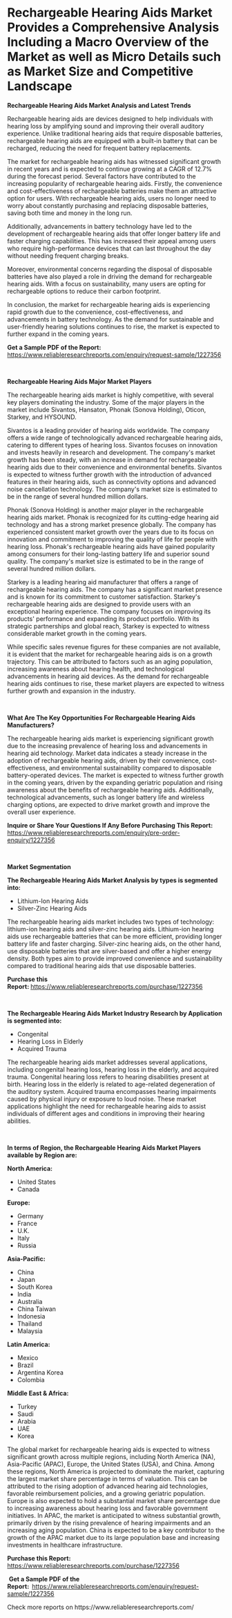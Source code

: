 <p><h1>Rechargeable Hearing Aids Market Provides a Comprehensive Analysis Including a Macro Overview of the Market as well as Micro Details such as Market Size and Competitive Landscape</h1></p><p><strong>Rechargeable Hearing Aids Market Analysis and Latest Trends</strong></p>
<p><p>Rechargeable hearing aids are devices designed to help individuals with hearing loss by amplifying sound and improving their overall auditory experience. Unlike traditional hearing aids that require disposable batteries, rechargeable hearing aids are equipped with a built-in battery that can be recharged, reducing the need for frequent battery replacements.</p><p>The market for rechargeable hearing aids has witnessed significant growth in recent years and is expected to continue growing at a CAGR of 12.7% during the forecast period. Several factors have contributed to the increasing popularity of rechargeable hearing aids. Firstly, the convenience and cost-effectiveness of rechargeable batteries make them an attractive option for users. With rechargeable hearing aids, users no longer need to worry about constantly purchasing and replacing disposable batteries, saving both time and money in the long run.</p><p>Additionally, advancements in battery technology have led to the development of rechargeable hearing aids that offer longer battery life and faster charging capabilities. This has increased their appeal among users who require high-performance devices that can last throughout the day without needing frequent charging breaks.</p><p>Moreover, environmental concerns regarding the disposal of disposable batteries have also played a role in driving the demand for rechargeable hearing aids. With a focus on sustainability, many users are opting for rechargeable options to reduce their carbon footprint.</p><p>In conclusion, the market for rechargeable hearing aids is experiencing rapid growth due to the convenience, cost-effectiveness, and advancements in battery technology. As the demand for sustainable and user-friendly hearing solutions continues to rise, the market is expected to further expand in the coming years.</p></p>
<p><strong>Get a Sample PDF of the Report:&nbsp;</strong> <a href="https://www.reliableresearchreports.com/enquiry/request-sample/1227356">https://www.reliableresearchreports.com/enquiry/request-sample/1227356</a></p>
<p>&nbsp;</p>
<p><strong>Rechargeable Hearing Aids Major Market Players</strong></p>
<p><p>The rechargeable hearing aids market is highly competitive, with several key players dominating the industry. Some of the major players in the market include Sivantos, Hansaton, Phonak (Sonova Holding), Oticon, Starkey, and HYSOUND.</p><p>Sivantos is a leading provider of hearing aids worldwide. The company offers a wide range of technologically advanced rechargeable hearing aids, catering to different types of hearing loss. Sivantos focuses on innovation and invests heavily in research and development. The company's market growth has been steady, with an increase in demand for rechargeable hearing aids due to their convenience and environmental benefits. Sivantos is expected to witness further growth with the introduction of advanced features in their hearing aids, such as connectivity options and advanced noise cancellation technology. The company's market size is estimated to be in the range of several hundred million dollars.</p><p>Phonak (Sonova Holding) is another major player in the rechargeable hearing aids market. Phonak is recognized for its cutting-edge hearing aid technology and has a strong market presence globally. The company has experienced consistent market growth over the years due to its focus on innovation and commitment to improving the quality of life for people with hearing loss. Phonak's rechargeable hearing aids have gained popularity among consumers for their long-lasting battery life and superior sound quality. The company's market size is estimated to be in the range of several hundred million dollars.</p><p>Starkey is a leading hearing aid manufacturer that offers a range of rechargeable hearing aids. The company has a significant market presence and is known for its commitment to customer satisfaction. Starkey's rechargeable hearing aids are designed to provide users with an exceptional hearing experience. The company focuses on improving its products' performance and expanding its product portfolio. With its strategic partnerships and global reach, Starkey is expected to witness considerable market growth in the coming years.</p><p>While specific sales revenue figures for these companies are not available, it is evident that the market for rechargeable hearing aids is on a growth trajectory. This can be attributed to factors such as an aging population, increasing awareness about hearing health, and technological advancements in hearing aid devices. As the demand for rechargeable hearing aids continues to rise, these market players are expected to witness further growth and expansion in the industry.</p></p>
<p>&nbsp;</p>
<p><strong>What Are The Key Opportunities For Rechargeable Hearing Aids Manufacturers?</strong></p>
<p><p>The rechargeable hearing aids market is experiencing significant growth due to the increasing prevalence of hearing loss and advancements in hearing aid technology. Market data indicates a steady increase in the adoption of rechargeable hearing aids, driven by their convenience, cost-effectiveness, and environmental sustainability compared to disposable battery-operated devices. The market is expected to witness further growth in the coming years, driven by the expanding geriatric population and rising awareness about the benefits of rechargeable hearing aids. Additionally, technological advancements, such as longer battery life and wireless charging options, are expected to drive market growth and improve the overall user experience.</p></p>
<p><strong>Inquire or Share Your Questions If Any Before Purchasing This Report:</strong> <a href="https://www.reliableresearchreports.com/enquiry/pre-order-enquiry/1227356">https://www.reliableresearchreports.com/enquiry/pre-order-enquiry/1227356</a></p>
<p>&nbsp;</p>
<p><strong>Market Segmentation</strong></p>
<p><strong>The Rechargeable Hearing Aids Market Analysis by types is segmented into:</strong></p>
<p><ul><li>Lithium-Ion Hearing Aids</li><li>Silver-Zinc Hearing Aids</li></ul></p>
<p><p>The rechargeable hearing aids market includes two types of technology: lithium-ion hearing aids and silver-zinc hearing aids. Lithium-ion hearing aids use rechargeable batteries that can be more efficient, providing longer battery life and faster charging. Silver-zinc hearing aids, on the other hand, use disposable batteries that are silver-based and offer a higher energy density. Both types aim to provide improved convenience and sustainability compared to traditional hearing aids that use disposable batteries.</p></p>
<p><strong>Purchase this Report:&nbsp;</strong><a href="https://www.reliableresearchreports.com/purchase/1227356">https://www.reliableresearchreports.com/purchase/1227356</a></p>
<p>&nbsp;</p>
<p><strong>The Rechargeable Hearing Aids Market Industry Research by Application is segmented into:</strong></p>
<p><ul><li>Congenital</li><li>Hearing Loss in Elderly</li><li>Acquired Trauma</li></ul></p>
<p><p>The rechargeable hearing aids market addresses several applications, including congenital hearing loss, hearing loss in the elderly, and acquired trauma. Congenital hearing loss refers to hearing disabilities present at birth. Hearing loss in the elderly is related to age-related degeneration of the auditory system. Acquired trauma encompasses hearing impairments caused by physical injury or exposure to loud noise. These market applications highlight the need for rechargeable hearing aids to assist individuals of different ages and conditions in improving their hearing abilities.</p></p>
<p>&nbsp;</p>
<p><strong>In terms of Region, the Rechargeable Hearing Aids Market Players available by Region are:</strong></p>
<p>
    <p> <strong> North America: </strong>
        <ul>
            <li>United States</li>
            <li>Canada</li>
        </ul>
        </p> 
    <p> <strong> Europe: </strong>
        <ul>
            <li>Germany</li>
            <li>France</li>
            <li>U.K.</li>
            <li>Italy</li>
            <li>Russia</li>
        </ul>
        </p> 
    <p> <strong> Asia-Pacific: </strong>
        <ul>
            <li>China</li>
            <li>Japan</li>
            <li>South Korea</li>
            <li>India</li>
            <li>Australia</li>
            <li>China Taiwan</li>
            <li>Indonesia</li>
            <li>Thailand</li>
            <li>Malaysia</li>
        </ul>
        </p> 
    <p> <strong> Latin America: </strong>
        <ul>
            <li>Mexico</li>
            <li>Brazil</li>
            <li>Argentina Korea</li>
            <li>Colombia</li>
        </ul>
        </p> 
    <p> <strong> Middle East & Africa: </strong>
        <ul>
            <li>Turkey</li>
            <li>Saudi</li>
            <li>Arabia</li>
            <li>UAE</li>
            <li>Korea</li>
        </ul>
    </p>
    </p>
<p><p>The global market for rechargeable hearing aids is expected to witness significant growth across multiple regions, including North America (NA), Asia-Pacific (APAC), Europe, the United States (USA), and China. Among these regions, North America is projected to dominate the market, capturing the largest market share percentage in terms of valuation. This can be attributed to the rising adoption of advanced hearing aid technologies, favorable reimbursement policies, and a growing geriatric population. Europe is also expected to hold a substantial market share percentage due to increasing awareness about hearing loss and favorable government initiatives. In APAC, the market is anticipated to witness substantial growth, primarily driven by the rising prevalence of hearing impairments and an increasing aging population. China is expected to be a key contributor to the growth of the APAC market due to its large population base and increasing investments in healthcare infrastructure.</p></p>
<p><strong>Purchase this Report: </strong><a href="https://www.reliableresearchreports.com/purchase/1227356">https://www.reliableresearchreports.com/purchase/1227356</a></p>
<p>&nbsp;<strong>Get a Sample PDF of the Report:&nbsp;&nbsp;</strong><a href="https://www.reliableresearchreports.com/enquiry/request-sample/1227356">https://www.reliableresearchreports.com/enquiry/request-sample/1227356</a></p>
<p><strong></strong></p>
<p>Check more reports on https://www.reliableresearchreports.com/</p>